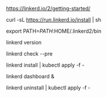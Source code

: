
https://linkerd.io/2/getting-started/

curl -sL https://run.linkerd.io/install | sh


export PATH=$PATH:$HOME/.linkerd2/bin

linkerd version


linkerd check --pre

linkerd install | kubectl apply -f -

linkerd dashboard &

linkerd uninstall | kubectl apply -f -
